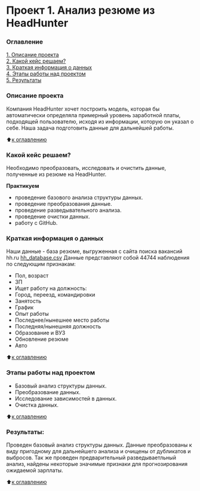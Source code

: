# Проект 1. Анализ резюме из HeadHunter

### Оглавление  
[1. Описание проекта](.README.md#Описание-проекта)  
[2. Какой кейс решаем?](.README.md#Какой-кейс-решаем)  
[3. Краткая информация о данных](.README.md#Краткая-информация-о-данных)  
[4. Этапы работы над проектом](.README.md#Этапы-работы-над-проектом)  
[5. Результаты](.README.md#Результат)

### Описание проекта    
Компания HeadHunter хочет построить модель, которая бы автоматически определяла примерный уровень заработной платы, подходящей пользователю, исходя из информации, которую он указал о себе. Наша задача подготовить данные для дальнейшей работы.

:arrow_up:[к оглавлению](.README.md#Оглавление)


### Какой кейс решаем? 
Необходимо преобразовать, исследовать и очистить данные, полученные из резюме на HeadHunter.


**Практикуем**     
- проведение базового анализа структуры данных.
- проведение преобразования данные.
- проведение разведывательного анализа.
- проведение очистки данных.
- работу с GitHub.


### Краткая информация о данных
Наши данные - база резюме, выгруженная с сайта поиска вакансий hh.ru [hh_database.csv](https://drive.google.com/drive/folders/1y2vusa3u_LIQ71Qhe6Gif_taWpfb5LrV) 
Данные представляют собой 44744 наблюдения по следующим признакам:
- Пол, возраст
- ЗП
- Ищет работу на должность:
- Город, переезд, командировки
- Занятость
- График
- Опыт работы
- Последнее/нынешнее место работы
- Последняя/нынешняя должность
- Образование и ВУЗ
- Обновление резюме
- Авто


  
:arrow_up:[к оглавлению](.README.md#Оглавление)


### Этапы работы над проектом  
- Базовый анализ структуры данных.
- Преобразование данных.
- Исследование зависимостей в данных.
- Очистка данных.

:arrow_up:[к оглавлению](.README.md#Оглавление)


### Результаты:  
Проведен базовый анализ структуры данных.
Данные преобразованы к виду пригодному для дальнейшего анализа и очищены от дубликатов и выбросов.
Так же проведен предварительный разведываетльный анализ, найдены некоторые значимые признаки для прогнозирования ожидаемой зарплаты.

:arrow_up:[к оглавлению](.README.md#Оглавление)
